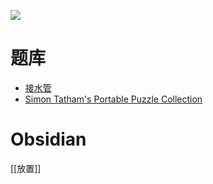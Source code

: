 ![](https://www.chiark.greenend.org.uk/~sgtatham/puzzles/net-web.png)

# 题库
- [接水管](https://cn.puzzle-pipes.com/)
- [Simon Tatham's Portable Puzzle Collection](https://www.chiark.greenend.org.uk/~sgtatham/puzzles/js/net.html)

# Obsidian

[[放置]]